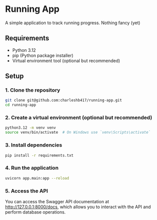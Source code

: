 # Running App
A simple application to track running progress. Nothing fancy (yet)

## Requirements

- Python 3.12
- pip (Python package installer)
- Virtual environment tool (optional but recommended)

## Setup

### 1. Clone the repository

```bash
git clone git@github.com:charleshb417/running-app.git
cd running-app
```

### 2. Create a virtual environment (optional but recommended)
```bash
python3.12 -m venv venv
source venv/bin/activate  # On Windows use `venv\Scripts\activate`
```

### 3. Install dependencies
```bash
pip install -r requirements.txt
```

### 4. Run the application
```bash
uvicorn app.main:app --reload
```

### 5. Access the API

You can access the Swagger API documentation at http://127.0.0.1:8000/docs, which allows you to interact with the API and perform database operations.